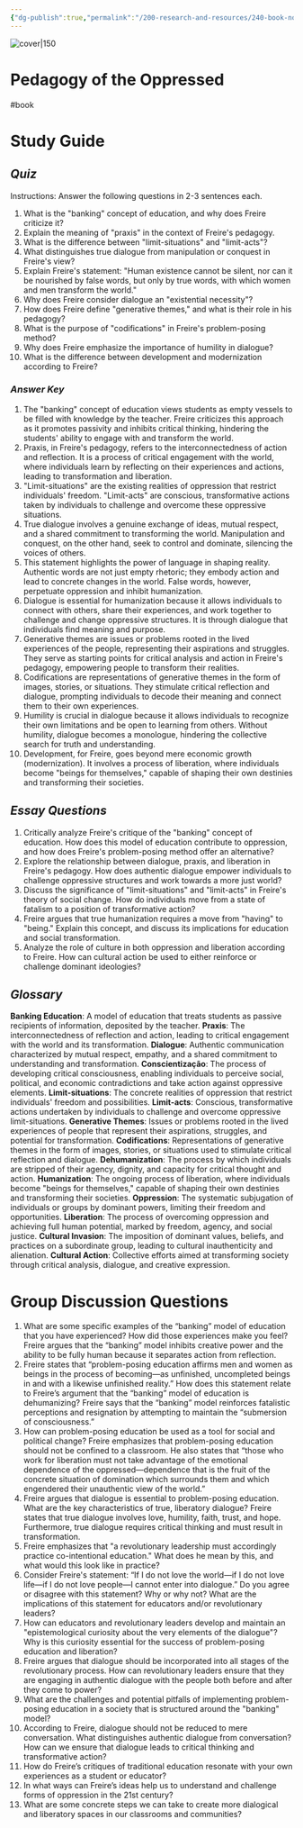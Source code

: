 ```yaml
---
{"dg-publish":true,"permalink":"/200-research-and-resources/240-book-notes/pedagogy-of-the-oppressed-paulo-freire/","title":"Pedagogy of the Oppressed","tags":["📚Book"]}
---
```



![cover|150](http://books.google.com/books/content?id=r51MDwAAQBAJ&printsec=frontcover&img=1&zoom=1&edge=curl&source=gbs_api)

# Pedagogy of the Oppressed

#book

# Study Guide
## *Quiz*

Instructions: Answer the following questions in 2-3 sentences each.

1. What is the "banking" concept of education, and why does Freire criticize it?
2. Explain the meaning of "praxis" in the context of Freire's pedagogy.
3. What is the difference between "limit-situations" and "limit-acts"?
4. What distinguishes true dialogue from manipulation or conquest in Freire's view?
5. Explain Freire's statement: "Human existence cannot be silent, nor can it be nourished by false words, but only by true words, with which women and men transform the world."
6. Why does Freire consider dialogue an "existential necessity"?
7. How does Freire define "generative themes," and what is their role in his pedagogy?
8. What is the purpose of "codifications" in Freire's problem-posing method?
9. Why does Freire emphasize the importance of humility in dialogue?
10. What is the difference between development and modernization according to Freire?

### *Answer Key*

1. The "banking" concept of education views students as empty vessels to be filled with knowledge by the teacher. Freire criticizes this approach as it promotes passivity and inhibits critical thinking, hindering the students' ability to engage with and transform the world.
2. Praxis, in Freire's pedagogy, refers to the interconnectedness of action and reflection. It is a process of critical engagement with the world, where individuals learn by reflecting on their experiences and actions, leading to transformation and liberation.
3. "Limit-situations" are the existing realities of oppression that restrict individuals' freedom. "Limit-acts" are conscious, transformative actions taken by individuals to challenge and overcome these oppressive situations.
4. True dialogue involves a genuine exchange of ideas, mutual respect, and a shared commitment to transforming the world. Manipulation and conquest, on the other hand, seek to control and dominate, silencing the voices of others.
5. This statement highlights the power of language in shaping reality. Authentic words are not just empty rhetoric; they embody action and lead to concrete changes in the world. False words, however, perpetuate oppression and inhibit humanization.
6. Dialogue is essential for humanization because it allows individuals to connect with others, share their experiences, and work together to challenge and change oppressive structures. It is through dialogue that individuals find meaning and purpose.
7. Generative themes are issues or problems rooted in the lived experiences of the people, representing their aspirations and struggles. They serve as starting points for critical analysis and action in Freire's pedagogy, empowering people to transform their realities.
8. Codifications are representations of generative themes in the form of images, stories, or situations. They stimulate critical reflection and dialogue, prompting individuals to decode their meaning and connect them to their own experiences.
9. Humility is crucial in dialogue because it allows individuals to recognize their own limitations and be open to learning from others. Without humility, dialogue becomes a monologue, hindering the collective search for truth and understanding.
10. Development, for Freire, goes beyond mere economic growth (modernization). It involves a process of liberation, where individuals become "beings for themselves," capable of shaping their own destinies and transforming their societies.

## *Essay Questions*

1. Critically analyze Freire's critique of the "banking" concept of education. How does this model of education contribute to oppression, and how does Freire's problem-posing method offer an alternative?
2. Explore the relationship between dialogue, praxis, and liberation in Freire's pedagogy. How does authentic dialogue empower individuals to challenge oppressive structures and work towards a more just world?
3. Discuss the significance of "limit-situations" and "limit-acts" in Freire's theory of social change. How do individuals move from a state of fatalism to a position of transformative action?
4. Freire argues that true humanization requires a move from "having" to "being." Explain this concept, and discuss its implications for education and social transformation.
5. Analyze the role of culture in both oppression and liberation according to Freire. How can cultural action be used to either reinforce or challenge dominant ideologies?

## *Glossary*

**Banking Education**: A model of education that treats students as passive recipients of information, deposited by the teacher.
**Praxis**: The interconnectedness of reflection and action, leading to critical engagement with the world and its transformation.
**Dialogue**: Authentic communication characterized by mutual respect, empathy, and a shared commitment to understanding and transformation.
**Conscientização**: The process of developing critical consciousness, enabling individuals to perceive social, political, and economic contradictions and take action against oppressive elements.
**Limit-situations**: The concrete realities of oppression that restrict individuals' freedom and possibilities.
**Limit-acts**: Conscious, transformative actions undertaken by individuals to challenge and overcome oppressive limit-situations.
**Generative Themes**: Issues or problems rooted in the lived experiences of people that represent their aspirations, struggles, and potential for transformation.
**Codifications**: Representations of generative themes in the form of images, stories, or situations used to stimulate critical reflection and dialogue.
**Dehumanization**: The process by which individuals are stripped of their agency, dignity, and capacity for critical thought and action.
**Humanization**: The ongoing process of liberation, where individuals become "beings for themselves," capable of shaping their own destinies and transforming their societies.
**Oppression**: The systematic subjugation of individuals or groups by dominant powers, limiting their freedom and opportunities.
**Liberation**: The process of overcoming oppression and achieving full human potential, marked by freedom, agency, and social justice.
**Cultural Invasion**: The imposition of dominant values, beliefs, and practices on a subordinate group, leading to cultural inauthenticity and alienation.
**Cultural Action**: Collective efforts aimed at transforming society through critical analysis, dialogue, and creative expression.

# Group Discussion Questions 
1. What are some specific examples of the “banking” model of education that you have experienced? How did those experiences make you feel?  Freire argues that the “banking” model inhibits creative power and the ability to be fully human because it separates action from reflection.
2. Freire states that “problem-posing education affirms men and women as beings in the process of becoming—as unfinished, uncompleted beings in and with a likewise unfinished reality.” How does this statement relate to Freire’s argument that the “banking” model of education is dehumanizing? Freire says that the “banking” model reinforces fatalistic perceptions and resignation by attempting to maintain the “submersion of consciousness.”
3. How can problem-posing education be used as a tool for social and political change? Freire emphasizes that problem-posing education should not be confined to a classroom. He also states that “those who work for liberation must not take advantage of the emotional dependence of the oppressed—dependence that is the fruit of the concrete situation of domination which surrounds them and which engendered their unauthentic view of the world.”
4. Freire argues that dialogue is essential to problem-posing education. What are the key characteristics of true, liberatory dialogue? Freire states that true dialogue involves love, humility, faith, trust, and hope. Furthermore, true dialogue requires critical thinking and must result in transformation.
5. Freire emphasizes that "a revolutionary leadership must accordingly practice co-intentional education." What does he mean by this, and what would this look like in practice?
6. Consider Freire's statement: “If I do not love the world—if I do not love life—if I do not love people—I cannot enter into dialogue.” Do you agree or disagree with this statement? Why or why not? What are the implications of this statement for educators and/or revolutionary leaders?
7. How can educators and revolutionary leaders develop and maintain an "epistemological curiosity about the very elements of the dialogue"? Why is this curiosity essential for the success of problem-posing education and liberation?
8. Freire argues that dialogue should be incorporated into all stages of the revolutionary process. How can revolutionary leaders ensure that they are engaging in authentic dialogue with the people both before and after they come to power?
9. What are the challenges and potential pitfalls of implementing problem-posing education in a society that is structured around the "banking" model?
10. According to Freire, dialogue should not be reduced to mere conversation. What distinguishes authentic dialogue from conversation? How can we ensure that dialogue leads to critical thinking and transformative action?
11. How do Freire’s critiques of traditional education resonate with your own experiences as a student or educator?
12. In what ways can Freire’s ideas help us to understand and challenge forms of oppression in the 21st century?
13. What are some concrete steps we can take to create more dialogical and liberatory spaces in our classrooms and communities?